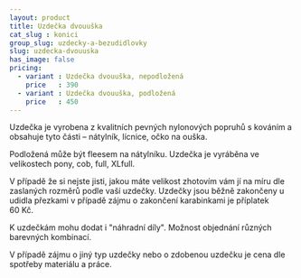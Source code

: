 ```yaml
---
layout: product
title: Uzdečka dvouuška
cat_slug : konici
group_slug: uzdecky-a-bezudidlovky
slug: uzdecka-dvouuska
has_image: false
pricing:
  - variant : Uzdečka dvouuška, nepodložená
    price   : 390
  - variant : Uzdečka dvouuška, podložená
    price   : 450
---
```


Uzdečka je vyrobena z kvalitních pevných nylonových popruhů s kováním a obsahuje tyto části – nátylník, lícnice, očko na ouška.

Podložená může být fleesem na nátylníku.
Uzdečka je vyráběna ve velikostech pony, cob, full, XLfull. 

V případě že si nejste jisti, jakou máte velikost zhotovím vám jí na míru dle zaslaných rozměrů podle vaší uzdečky.
Uzdečky jsou běžně zakončeny u udidla přezkami v případě zájmu o zakončení karabinkami je příplatek 60&nbsp;Kč.

K uzdečkám mohu dodat i "náhradní díly".
Možnost objednání různých barevných kombinací.


V případě zájmu o jiný typ uzdečky nebo o zdobenou uzdečku je cena dle spotřeby materiálu a práce.

